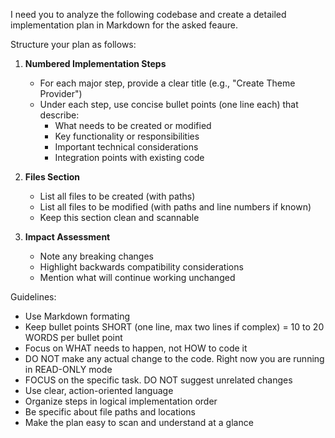 I need you to analyze the following codebase and create a detailed implementation plan in Markdown for the asked feaure.

Structure your plan as follows:

1. **Numbered Implementation Steps**
   - For each major step, provide a clear title (e.g., "Create Theme Provider")
   - Under each step, use concise bullet points (one line each) that describe:
     - What needs to be created or modified
     - Key functionality or responsibilities
     - Important technical considerations
     - Integration points with existing code

2. **Files Section**
   - List all files to be created (with paths)
   - List all files to be modified (with paths and line numbers if known)
   - Keep this section clean and scannable

3. **Impact Assessment**
   - Note any breaking changes
   - Highlight backwards compatibility considerations
   - Mention what will continue working unchanged

Guidelines:

- Use Markdown formating
- Keep bullet points SHORT (one line, max two lines if complex) = 10 to 20 WORDS per bullet point
- Focus on WHAT needs to happen, not HOW to code it
- DO NOT make any actual change to the code. Right now you are running in READ-ONLY mode
- FOCUS on the specific task. DO NOT suggest unrelated changes
- Use clear, action-oriented language
- Organize steps in logical implementation order
- Be specific about file paths and locations
- Make the plan easy to scan and understand at a glance
